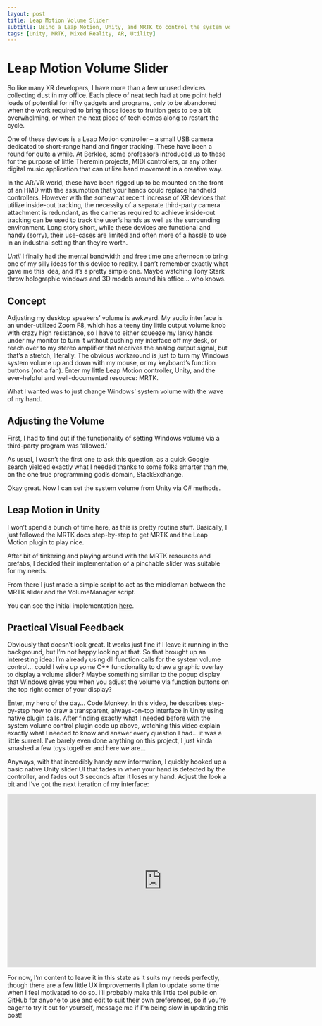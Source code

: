 ```yaml
---
layout: post
title: Leap Motion Volume Slider
subtitle: Using a Leap Motion, Unity, and MRTK to control the system volume of my computer with my hands.
tags: [Unity, MRTK, Mixed Reality, AR, Utility]
---
```


# Leap Motion Volume Slider

So like many XR developers, I have more than a few unused devices collecting dust in my office. Each piece of neat tech had at one point held loads of potential for nifty gadgets and programs, only to be abandoned when the work required to bring those ideas to fruition gets to be a bit overwhelming, or when the next piece of tech comes along to restart the cycle.

One of these devices is a Leap Motion controller – a small USB camera dedicated to short-range hand and finger tracking. These have been a round for quite a while. At Berklee, some professors introduced us to these for the purpose of little Theremin projects, MIDI controllers, or any other digital music application that can utilize hand movement in a creative way.

In the AR/VR world, these have been rigged up to be mounted on the front of an HMD with the assumption that your hands could replace handheld controllers. However with the somewhat recent increase of XR devices that utilize inside-out tracking, the necessity of a separate third-party camera attachment is redundant, as the cameras required to achieve inside-out tracking can be used to track the user’s hands as well as the surrounding environment. Long story short, while these devices are functional and handy (sorry), their use-cases are limited and often more of a hassle to use in an industrial setting than they’re worth.

*Until* I finally had the mental bandwidth and free time one afternoon to bring one of my silly ideas for this device to reality. I can’t remember exactly what gave me this idea, and it’s a pretty simple one. Maybe watching Tony Stark throw holographic windows and 3D models around his office… who knows.

## Concept

Adjusting my desktop speakers’ volume is awkward. My audio interface is an under-utilized Zoom F8, which has a teeny tiny little output volume knob with crazy high resistance, so I have to either squeeze my lanky hands under my monitor to turn it without pushing my interface off my desk, or reach over to my stereo amplifier that receives the analog output signal, but that’s a stretch, literally. The obvious workaround is just to turn my Windows system volume up and down with my mouse, or my keyboard’s function buttons (not a fan). Enter my little Leap Motion controller, Unity, and the ever-helpful and well-documented resource: MRTK.

What I wanted was to just change Windows’ system volume with the wave of my hand.

## Adjusting the Volume

First, I had to find out if the functionality of setting Windows volume via a third-party program was ‘allowed.’

As usual, I wasn’t the first one to ask this question, as a quick Google search yielded exactly what I needed thanks to some folks smarter than me, on the one true programming god’s domain, StackExchange.

Okay great. Now I can set the system volume from Unity via C# methods.

## Leap Motion in Unity

I won’t spend a bunch of time here, as this is pretty routine stuff. Basically, I just followed the MRTK docs step-by-step to get MRTK and the Leap Motion plugin to play nice.

After bit of tinkering and playing around with the MRTK resources and prefabs, I decided their implementation of a pinchable slider was suitable for my needs.

From there I just made a simple script to act as the middleman between the MRTK slider and the VolumeManager script.

You can see the initial implementation [here](https://www.instagram.com/p/CI_1sEVn5_9/?ig_rid=787b1ef9-9dc7-4d57-950f-7df59769a664).

## Practical Visual Feedback

Obviously that doesn’t look great. It works just fine if I leave it running in the background, but I’m not happy looking at that. So that brought up an interesting idea: I’m already using dll function calls for the system volume control… could I wire up some C++ functionality to draw a graphic overlay to display a volume slider? Maybe something similar to the popup display that Windows gives you when you adjust the volume via function buttons on the top right corner of your display?

Enter, my hero of the day… Code Monkey. In this video, he describes step-by-step how to draw a transparent, always-on-top interface in Unity using native plugin calls. After finding exactly what I needed before with the system volume control plugin code up above, watching this video explain exactly what I needed to know and answer every question I had… it was a little surreal. I’ve barely even done anything on this project, I just kinda smashed a few toys together and here we are…

Anyways, with that incredibly handy new information, I quickly hooked up a basic native Unity slider UI that fades in when your hand is detected by the controller, and fades out 3 seconds after it loses my hand. Adjust the look a bit and I’ve got the next iteration of my interface:

<iframe width="700" height="394" src="https://www.youtube.com/embed/8O4_sYaogAI" title="YouTube video player" frameborder="0" allow="accelerometer; autoplay; clipboard-write; encrypted-media; gyroscope; picture-in-picture" allowfullscreen></iframe>

For now, I’m content to leave it in this state as it suits my needs perfectly, though there are a few little UX improvements I plan to update some time when I feel motivated to do so. I’ll probably make this little tool public on GitHub for anyone to use and edit to suit their own preferences, so if you’re eager to try it out for yourself, message me if I’m being slow in updating this post!